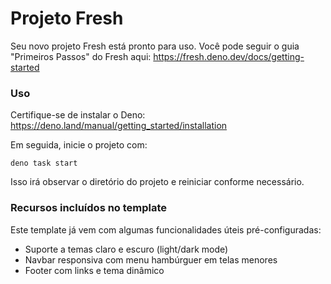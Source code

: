 # Projeto Fresh

Seu novo projeto Fresh está pronto para uso. Você pode seguir o guia "Primeiros
Passos" do Fresh aqui: https://fresh.deno.dev/docs/getting-started

### Uso

Certifique-se de instalar o Deno:
https://deno.land/manual/getting_started/installation

Em seguida, inicie o projeto com:

```
deno task start
```

Isso irá observar o diretório do projeto e reiniciar conforme necessário.

### Recursos incluídos no template

Este template já vem com algumas funcionalidades úteis pré-configuradas:

- Suporte a temas claro e escuro (light/dark mode)
- Navbar responsiva com menu hambúrguer em telas menores
- Footer com links e tema dinâmico
